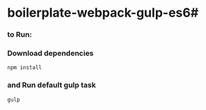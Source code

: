 # boilerplate-webpack-gulp-es6#
### to Run: ###
### Download dependencies ###
`npm install`
### and Run default gulp task ###
`gulp`